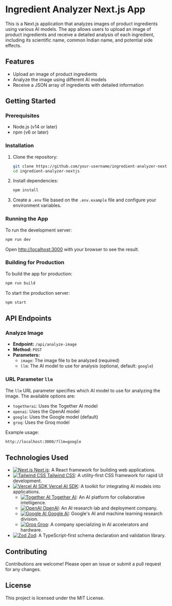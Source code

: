 # Ingredient Analyzer Next.js App

This is a Next.js application that analyzes images of product ingredients using various AI models. The app allows users to upload an image of product ingredients and receive a detailed analysis of each ingredient, including its scientific name, common Indian name, and potential side effects.

## Features

- Upload an image of product ingredients
- Analyze the image using different AI models
- Receive a JSON array of ingredients with detailed information

## Getting Started

### Prerequisites

- Node.js (v14 or later)
- npm (v6 or later)

### Installation

1. Clone the repository:

    ```sh
    git clone https://github.com/your-username/ingredient-analyzer-nextjs.git
    cd ingredient-analyzer-nextjs
    ```

2. Install dependencies:

    ```sh
    npm install
    ```

3. Create a `.env` file based on the `.env.example` file and configure your environment variables.

### Running the App

To run the development server:

```sh
npm run dev
```

Open [http://localhost:3000](http://localhost:3000) with your browser to see the result.

### Building for Production

To build the app for production:

```sh
npm run build
```

To start the production server:

```sh
npm start
```

## API Endpoints

### Analyze Image

- **Endpoint:** `/api/analyze-image`
- **Method:** `POST`
- **Parameters:**
  - `image`: The image file to be analyzed (required)
  - `llm`: The AI model to use for analysis (optional, default: `google`)

### URL Parameter `llm`

The `llm` URL parameter specifies which AI model to use for analyzing the image. The available options are:

- `togetherai`: Uses the Together AI model
- `openai`: Uses the OpenAI model
- `google`: Uses the Google model (default)
- `groq`: Uses the Groq model

Example usage:

```sh
http://localhost:3000/?llm=google
```

## Technologies Used

- [![Next.js](https://nextjs.org/static/favicon/favicon-32x32.png) Next.js](https://nextjs.org/): A React framework for building web applications.
- [![Tailwind CSS](https://tailwindcss.com/favicon-32x32.png) Tailwind CSS](https://tailwindcss.com/): A utility-first CSS framework for rapid UI development.
- [![Vercel AI SDK](https://vercel.com/favicon.ico) Vercel AI SDK](https://vercel.com/docs/ai/vercel-ai-sdk): A toolkit for integrating AI models into applications.
  - [![Together AI](https://together.ai/favicon.ico) Together AI](https://together.ai/): An AI platform for collaborative intelligence.
  - [![OpenAI](https://openai.com/favicon.ico) OpenAI](https://openai.com/): An AI research lab and deployment company.
  - [![Google AI](https://ai.google/favicon.ico) Google AI](https://ai.google/): Google's AI and machine learning research division.
  - [![Groq](https://groq.com/favicon.ico) Groq](https://groq.com/): A company specializing in AI accelerators and hardware.
- [![Zod](https://zod.dev/favicon.ico) Zod](https://zod.dev/): A TypeScript-first schema declaration and validation library.

## Contributing

Contributions are welcome! Please open an issue or submit a pull request for any changes.

## License

This project is licensed under the MIT License.